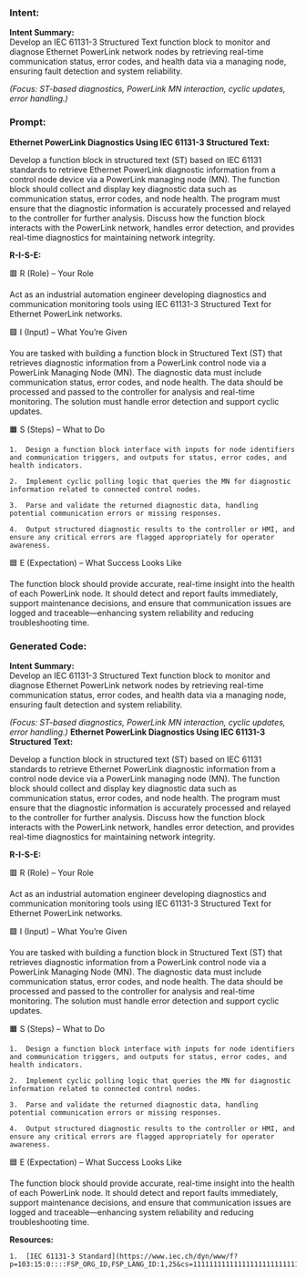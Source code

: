 ### Intent:
**Intent Summary:**  
Develop an IEC 61131-3 Structured Text function block to monitor and diagnose Ethernet PowerLink network nodes by retrieving real-time communication status, error codes, and health data via a managing node, ensuring fault detection and system reliability.  

*(Focus: ST-based diagnostics, PowerLink MN interaction, cyclic updates, error handling.)*

### Prompt:
**Ethernet PowerLink Diagnostics Using IEC 61131-3 Structured Text:**

Develop a function block in structured text (ST) based on IEC 61131 standards to retrieve Ethernet PowerLink diagnostic information from a control node device via a PowerLink managing node (MN). The function block should collect and display key diagnostic data such as communication status, error codes, and node health. The program must ensure that the diagnostic information is accurately processed and relayed to the controller for further analysis. Discuss how the function block interacts with the PowerLink network, handles error detection, and provides real-time diagnostics for maintaining network integrity.

**R-I-S-E:**

🟥 R (Role) – Your Role

Act as an industrial automation engineer developing diagnostics and communication monitoring tools using IEC 61131-3 Structured Text for Ethernet PowerLink networks.

🟩 I (Input) – What You’re Given

You are tasked with building a function block in Structured Text (ST) that retrieves diagnostic information from a PowerLink control node via a PowerLink Managing Node (MN). The diagnostic data must include communication status, error codes, and node health. The data should be processed and passed to the controller for analysis and real-time monitoring. The solution must handle error detection and support cyclic updates.

🟧 S (Steps) – What to Do

	1.	Design a function block interface with inputs for node identifiers and communication triggers, and outputs for status, error codes, and health indicators.
 
	2.	Implement cyclic polling logic that queries the MN for diagnostic information related to connected control nodes.
 
	3.	Parse and validate the returned diagnostic data, handling potential communication errors or missing responses.
 
	4.	Output structured diagnostic results to the controller or HMI, and ensure any critical errors are flagged appropriately for operator awareness.

🟦 E (Expectation) – What Success Looks Like

The function block should provide accurate, real-time insight into the health of each PowerLink node. It should detect and report faults immediately, support maintenance decisions, and ensure that communication issues are logged and traceable—enhancing system reliability and reducing troubleshooting time.

### Generated Code:
**Intent Summary:**  
Develop an IEC 61131-3 Structured Text function block to monitor and diagnose Ethernet PowerLink network nodes by retrieving real-time communication status, error codes, and health data via a managing node, ensuring fault detection and system reliability.  

*(Focus: ST-based diagnostics, PowerLink MN interaction, cyclic updates, error handling.)*
**Ethernet PowerLink Diagnostics Using IEC 61131-3 Structured Text:**

Develop a function block in structured text (ST) based on IEC 61131 standards to retrieve Ethernet PowerLink diagnostic information from a control node device via a PowerLink managing node (MN). The function block should collect and display key diagnostic data such as communication status, error codes, and node health. The program must ensure that the diagnostic information is accurately processed and relayed to the controller for further analysis. Discuss how the function block interacts with the PowerLink network, handles error detection, and provides real-time diagnostics for maintaining network integrity.

**R-I-S-E:**

🟥 R (Role) – Your Role

Act as an industrial automation engineer developing diagnostics and communication monitoring tools using IEC 61131-3 Structured Text for Ethernet PowerLink networks.

🟩 I (Input) – What You’re Given

You are tasked with building a function block in Structured Text (ST) that retrieves diagnostic information from a PowerLink control node via a PowerLink Managing Node (MN). The diagnostic data must include communication status, error codes, and node health. The data should be processed and passed to the controller for analysis and real-time monitoring. The solution must handle error detection and support cyclic updates.

🟧 S (Steps) – What to Do

	1.	Design a function block interface with inputs for node identifiers and communication triggers, and outputs for status, error codes, and health indicators.
 
	2.	Implement cyclic polling logic that queries the MN for diagnostic information related to connected control nodes.
 
	3.	Parse and validate the returned diagnostic data, handling potential communication errors or missing responses.
 
	4.	Output structured diagnostic results to the controller or HMI, and ensure any critical errors are flagged appropriately for operator awareness.

🟦 E (Expectation) – What Success Looks Like

The function block should provide accurate, real-time insight into the health of each PowerLink node. It should detect and report faults immediately, support maintenance decisions, and ensure that communication issues are logged and traceable—enhancing system reliability and reducing troubleshooting time.

**Resources:**

	1.	[IEC 61131-3 Standard](https://www.iec.ch/dyn/www/f?p=103:15:0::::FSP_ORG_ID,FSP_LANG_ID:1,25&cs=1111111111111111111111111111111111111111111111111111111111111111111111111111111111111111111111111111111111111111111111111111111111111111111111111111111111111111111111111111111111111111111111111111111111111111111111111111111111111111111111111111111111111111111111111111111111111111111111111111111111111111111111111111111111111111111111111111111111111111111111111111111111111111111111111111111111111111111111111111111111111111111111111111111111111

